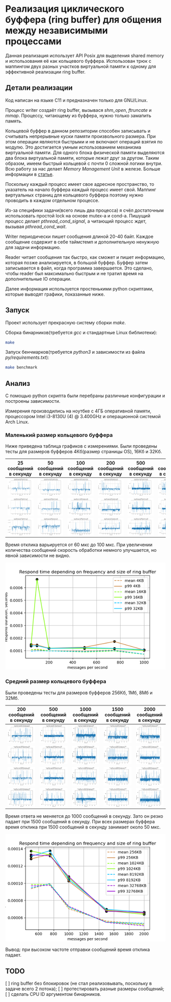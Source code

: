 # Реализация циклического буффера (ring buffer) для общения между независимыми процессами

Данная реализация использует API Posix для выделения shared memory и
использования её как кольцевого буффера. Использован трюк с маппингом
двух разных участков виртуальной памяти к одному для эффективной
реализации ring buffer.

## Детали реализации

Код написан на языке C11 и предназначен только для GNU/Linux.

Процесс writer создаёт ring buffer, вызывася *shm_open*, *ftruncate* и
*mmap*. Процессу, читающему из буффера, нужно только замапить память.

Кольцевой буффер в данном репозитории способен записывать и считывать
непрерывные куски памяти произвольного размера. При этом операции
являются быстрыми и не включают операций взятия по модулю. Это
достигается умным использованием механизма виртуальной памяти. Для
одного блока физической памяти выделяются два блока виртуальной
памяти, которые лежат друг за другом. Таким образом, имеем быстрый
кольцевой с почти 0 сложной логики внутри. Всю работу за нас делает
*Memory Management Unit* в железе. Больше информации в
[статье](https://lo.calho.st/posts/black-magic-buffer/).

Поскольку каждый процесс имеет свое адресное пространство, то
указатель на начало буффера каждый процесс имеет свой. Маппинг
виртуальных страниц для кольцевого буффера поэтому нужно проводить в
каждом отдельном процессе.

Из-за специфики задачи(всего лишь два процесса) я счёл достаточным
использовать простой lock на основе mutex-а и cond-а. Пишущий процесс
делает *pthread_cond_signal*, а читающий процесс ждет, вызывая
*pthread_cond_wait*.

Writer периодически пишет сообщения длиной 20-40 байт. Каждое
сообщение содержит в себе таймстемп и дополнительную ненужную для
задачи информацию.

Reader читает сообщения так быстро, как сможет и пишет информацию,
которая позже анализируется, в большой буффер. Буффер затем
записывается в файл, когда программа завершается. Это сделано, чтобы reader был максимально быстрым
и не тратил время на дополнительные IO операции.

Далее информация используется простенькими python скриптами, которые
выводят графики, показанные ниже.

## Запуск

Проект использует прекрасную систему сборки *make*.

Сборка бинарников(требуется *gcc* и стандартные Linux библиотеки):
```bash
make
```

Запуск бенчмарков(требуется *python3* и зависимости из файла *py/requirements.txt*):
```bash
make benchmark
```

## Анализ

С помощью python скрипта были перебраны различные конфигурации и
построены зависимости.

Измерения производились на ноутбке с 4ГБ оперативной памяти,
процессором Intel i3-8130U (4) @ 3.400GHz и операционной системой Arch
Linux.

### Маленький размер кольцевого буффера

Ниже приведена таблица графиков с измерениями. Были проведены тесты
для размеров буфферов 4Кб(размер страницы OS), 16Кб и 32Кб.

| 25 сообщений в секунду    |  50 сообщений в секунду    | 100 сообщений в секунду    | 200 сообщений в секунду     | 500 сообщений в секунду     | 750 сообщений в секунду     | 1000 сообщений в секунду     |
|---------------------------|----------------------------|----------------------------|-----------------------------|-----------------------------|-----------------------------|------------------------------|
| ![](img/graph_4K_25.png)  |  ![](img/graph_4K_50.png)  | ![](img/graph_4K_100.png)  |  ![](img/graph_4K_200.png)  |  ![](img/graph_4K_500.png)  |  ![](img/graph_4K_750.png)  |  ![](img/graph_4K_1000.png)  |
| ![](img/graph_16K_25.png) |  ![](img/graph_16K_50.png) | ![](img/graph_16K_100.png) |  ![](img/graph_16K_200.png) |  ![](img/graph_16K_500.png) |  ![](img/graph_16K_750.png) |  ![](img/graph_16K_1000.png) |
| ![](img/graph_32K_25.png) |  ![](img/graph_32K_50.png) | ![](img/graph_32K_100.png) |  ![](img/graph_32K_200.png) |  ![](img/graph_32K_500.png) |  ![](img/graph_32K_750.png) |  ![](img/graph_32K_1000.png) |

Время отклика варьируется от 60 мкс до 100 мкс. При увеличении
количества сообщений скорость обработки немного улучшается, но явной
зависимости не видно.

![](img/stats_small.png)

### Средний размер кольцевого буффера

Были проведены тесты для размеров буфферов 256Кб, 1Мб, 8Мб и 32Мб.

|  200 сообщений в секунду       | 500 сообщений в секунду        | 1000 сообщений в секунду        | 1500 сообщений в секунду        | 2000 сообщений в секунду        |
|--------------------------------|--------------------------------|---------------------------------|---------------------------------|---------------------------------|
|  ![](img/graph_256K_200.png)   |  ![](img/graph_256K_500.png)   |  ![](img/graph_256K_1000.png)   |  ![](img/graph_256K_1500.png)   |  ![](img/graph_256K_2000.png)   |
|  ![](img/graph_1024K_200.png)  |  ![](img/graph_1024K_500.png)  |  ![](img/graph_1024K_1000.png)  |  ![](img/graph_1024K_1500.png)  |  ![](img/graph_1024K_2000.png)  |
|  ![](img/graph_8192K_200.png)  |  ![](img/graph_8192K_500.png)  |  ![](img/graph_8192K_1000.png)  |  ![](img/graph_8192K_1500.png)  |  ![](img/graph_8192K_2000.png)  |
|  ![](img/graph_32768K_200.png) |  ![](img/graph_32768K_500.png) |  ![](img/graph_32768K_1000.png) |  ![](img/graph_32768K_1500.png) |  ![](img/graph_32768K_2000.png) |

Время ответа не меняется до 1000 сообщений в секунду. Зато он резко
падает при 1500 сообщений в секунду. При всех размерах буффера время
отклика при 1500 сообщений в секунду занимает около 50 мкс.

![](img/stats_big.png)

Вывод: при высоком частоте отправки сообщений время отклика падает.

## TODO

 [ ] ring buffer без блокировок (не стал реализовывать, поскольку в задаче всего 2 потока);
 [ ] протестировать разные размеры сообщений;
 [ ] сделать CPU ID аргументом бинарников.
